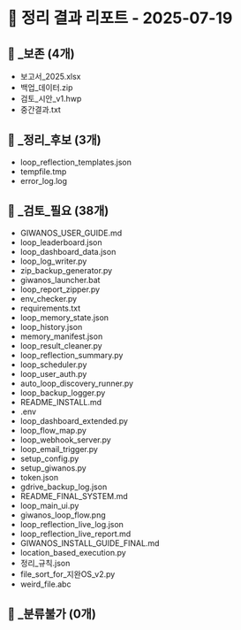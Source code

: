 # 📁 정리 결과 리포트 - 2025-07-19

## 📂 _보존 (4개)
- 보고서_2025.xlsx
- 백업_데이터.zip
- 검토_시안_v1.hwp
- 중간결과.txt

## 📂 _정리_후보 (3개)
- loop_reflection_templates.json
- tempfile.tmp
- error_log.log

## 📂 _검토_필요 (38개)
- GIWANOS_USER_GUIDE.md
- loop_leaderboard.json
- loop_dashboard_data.json
- loop_log_writer.py
- zip_backup_generator.py
- giwanos_launcher.bat
- loop_report_zipper.py
- env_checker.py
- requirements.txt
- loop_memory_state.json
- loop_history.json
- memory_manifest.json
- loop_result_cleaner.py
- loop_reflection_summary.py
- loop_scheduler.py
- loop_user_auth.py
- auto_loop_discovery_runner.py
- loop_backup_logger.py
- README_INSTALL.md
- .env
- loop_dashboard_extended.py
- loop_flow_map.py
- loop_webhook_server.py
- loop_email_trigger.py
- setup_config.py
- setup_giwanos.py
- token.json
- gdrive_backup_log.json
- README_FINAL_SYSTEM.md
- loop_main_ui.py
- giwanos_loop_flow.png
- loop_reflection_live_log.json
- loop_reflection_live_report.md
- GIWANOS_INSTALL_GUIDE_FINAL.md
- location_based_execution.py
- 정리_규칙.json
- file_sort_for_지완OS_v2.py
- weird_file.abc

## 📂 _분류불가 (0개)
